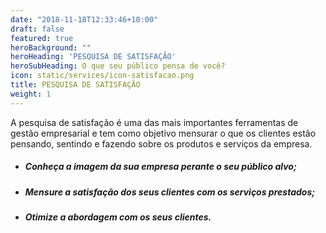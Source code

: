 ```yaml
---
date: "2018-11-18T12:33:46+10:00"
draft: false
featured: true
heroBackground: ""
heroHeading: 'PESQUISA DE SATISFAÇÃO'
heroSubHeading: O que seu público pensa de você?
icon: static/services/icon-satisfacao.png
title: PESQUISA DE SATISFAÇÃO
weight: 1
---
```


A pesquisa de satisfação é uma das mais importantes ferramentas de gestão empresarial e tem como objetivo mensurar o que os clientes estão pensando, sentindo e fazendo sobre os produtos e serviços da empresa.

- ##### Conheça a imagem da sua empresa perante o seu público alvo;
- ##### Mensure a satisfação dos seus clientes com os serviços prestados;
- ##### Otimize a abordagem com os seus clientes.



